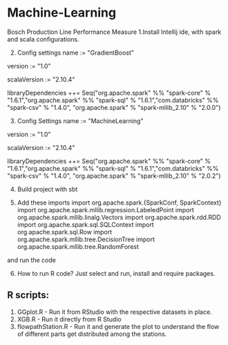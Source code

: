 # Machine-Learning
Bosch Production Line Performance Measure
1.Install Intellij ide, with spark and scala configurations.


2. Config settings
name := "GradientBoost"

version := "1.0"

scalaVersion := "2.10.4"

libraryDependencies ++= Seq("org.apache.spark" %% "spark-core" % "1.6.1","org.apache.spark" %% "spark-sql" % "1.6.1","com.databricks" %% "spark-csv" % "1.4.0", "org.apache.spark"  % "spark-mllib_2.10" % "2.0.0")



3. Config Settings
name := "MachineLearning"

version := "1.0"

scalaVersion := "2.10.4"

libraryDependencies ++= Seq("org.apache.spark" %% "spark-core" % "1.6.1","org.apache.spark" %% "spark-sql" % "1.6.1","com.databricks" %% "spark-csv" % "1.4.0", "org.apache.spark"  % "spark-mllib_2.10" % "2.0.2")



4. Build project with sbt

5. Add these imports
import org.apache.spark.{SparkConf, SparkContext}
import org.apache.spark.mllib.regression.LabeledPoint
import org.apache.spark.mllib.linalg.Vectors
import org.apache.spark.rdd.RDD
import org.apache.spark.sql.SQLContext
import org.apache.spark.sql.Row
import org.apache.spark.mllib.tree.DecisionTree
import org.apache.spark.mllib.tree.RandomForest

and run the code


6. How to run R code?
Just select and run, install and require packages.



R scripts:
-----------

1) GGplot.R - Run it from RStudio with the respective datasets in place.
2) XGB.R - Run it directly from R Studio  
3) flowpathStation.R - Run it and generate the plot to understand the flow of different parts get distributed among the stations.
